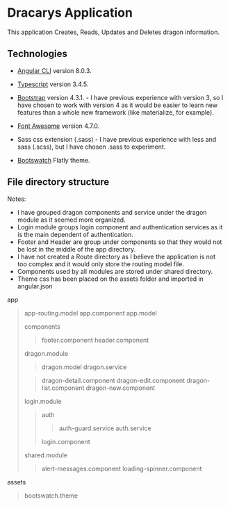 # Dracarys Application

This application Creates, Reads, Updates and Deletes dragon information.

## Technologies

* [Angular CLI](https://github.com/angular/angular-cli) version 8.0.3.

* [Typescript](https://www.typescriptlang.org/) version 3.4.5.

* [Bootstrap](https://getbootstrap.com/) version 4.3.1. - I have previous experience with version 3, so I have chosen to work with version 4 as it would be easier to learn new features than a whole new framework (like materialize, for example).

* [Font Awesome](http://fontawesome.io) version 4.7.0.

* Sass css extension (.sass) - I have previous experience with less and sass (.scss), but I have chosen .sass to experiment.

* [Bootswatch](https://bootswatch.com/flatly/) Flatly theme.

## File directory structure

Notes:
* I have grouped dragon components and service under the dragon module as it seemed more organized.
* Login module groups login component and authentication services as it is the main dependent of authentication.
* Footer and Header are group under components so that they would not be lost in the middle of the app directory.
* I have not created a Route directory as I believe the application is not too complex and it would only store the routing model file.
* Components used by all modules are stored under shared directory.
* Theme css has been placed on the assets folder and imported in angular.json

app
>app-routing.model
>app.component
>app.model
 >
>components
>>footer.component
>>header.component
>
>dragon.module
>>dragon.model
>>dragon.service
>
>>dragon-detail.component
>>dragon-edit.component
>>dragon-list.component
>>dragon-new.component
>
>login.module
>>auth
>>>auth-guard.service
>>>auth.service
>>
>>login.component
>
>shared.module
>>alert-messages.component
>>loading-spinner.component

assets
>bootswatch.theme